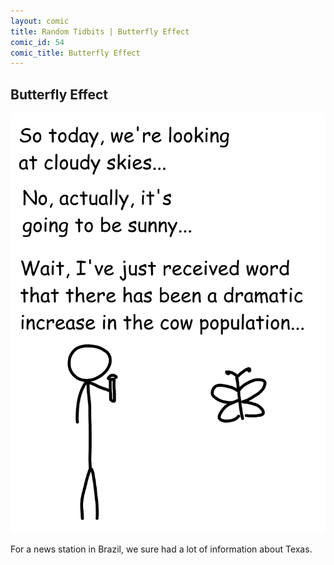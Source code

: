 ```yaml
---
layout: comic
title: Random Tidbits | Butterfly Effect
comic_id: 54
comic_title: Butterfly Effect
---
```


## Butterfly Effect

<img id="img54" src="/assets/images/54.png">

For a news station in Brazil, we sure had a lot of information about Texas.
